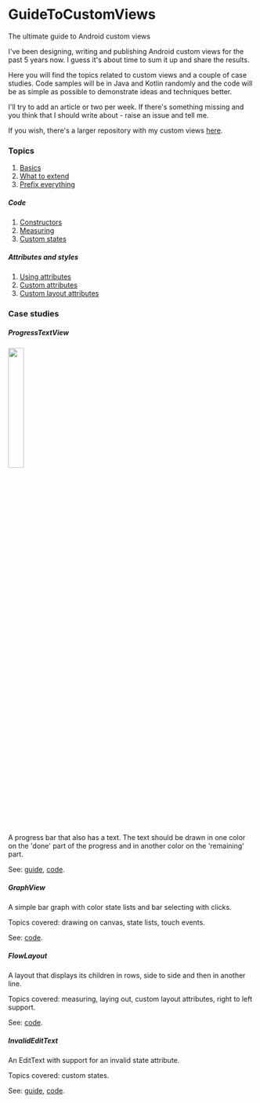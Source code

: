 # GuideToCustomViews
The ultimate guide to Android custom views

I've been designing, writing and publishing Android custom views for the past 5 years now. I guess it's about time to sum it up and share the results.

Here you will find the topics related to custom views and a couple of case studies. Code samples will be in Java and Kotlin randomly and the code will be as simple as possible to demonstrate ideas and techniques better.

I'll try to add an article or two per week. If there's something missing and you think that I should write about - raise an issue and tell me.

If you wish, there's a larger repository with my custom views [here](https://github.com/ZieIony/Carbon).

### Topics

1. [Basics](https://github.com/ZieIony/GuideToCustomViews/wiki/Basics)
1. [What to extend](https://github.com/ZieIony/GuideToCustomViews/wiki/What-to-extend)
1. [Prefix everything](https://github.com/ZieIony/GuideToCustomViews/wiki/Prefix-everything)

##### Code

1. [Constructors](https://github.com/ZieIony/GuideToCustomViews/wiki/Constructors)
1. [Measuring](https://github.com/ZieIony/GuideToCustomViews/wiki/Measuring)
1. [Custom states](https://github.com/ZieIony/GuideToCustomViews/wiki/Custom-states)

##### Attributes and styles

1. [Using attributes](https://github.com/ZieIony/GuideToCustomViews/wiki/Using-attributes)
1. [Custom attributes](https://github.com/ZieIony/GuideToCustomViews/wiki/Custom-attributes)
1. [Custom layout attributes](https://github.com/ZieIony/GuideToCustomViews/wiki/Custom-layout-attributes)

### Case studies

##### ProgressTextView

<img src="https://github.com/ZieIony/GuideToCustomViews/blob/master/progresstextview/result.png" width="25%" height="25%"/>

A progress bar that also has a text. The text should be drawn in one color on the 'done' part of the progress and in another color on the 'remaining' part.

See: [guide](https://github.com/ZieIony/GuideToCustomViews/wiki/ProgressTextView), [code](https://github.com/ZieIony/GuideToCustomViews/tree/master/progresstextview).

##### GraphView

A simple bar graph with color state lists and bar selecting with clicks.

Topics covered: drawing on canvas, state lists, touch events.

See: [code](https://github.com/ZieIony/GuideToCustomViews/tree/master/graphview).

##### FlowLayout

A layout that displays its children in rows, side to side and then in another line.

Topics covered: measuring, laying out, custom layout attributes, right to left support.

See: [code](https://github.com/ZieIony/GuideToCustomViews/tree/master/flowlayout).

##### InvalidEditText

An EditText with support for an invalid state attribute.

Topics covered: custom states.

See: [guide](https://github.com/ZieIony/GuideToCustomViews/wiki/InvalidEditText), [code](https://github.com/ZieIony/GuideToCustomViews/tree/master/invalidedittext).
